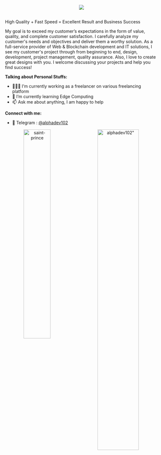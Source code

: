 <p align="center">
  <a href="https://github.com/DenverCoder1/readme-typing-svg"><img src="https://readme-typing-svg.herokuapp.com/?lines=Blockchain,%20Backend%20and%20AI;4+%2B%20years%20of%20coding%20experience;Being%20passionate%20and%20creative&center=true&width=380&height=45"></a>
</p> 

<!-- <p align="left"> <img src="https://komarev.com/ghpvc/?username=alphadev102&label=Profile%20views&color=0e75b6&style=flat" alt="saint-prince" /> </p>
<p align="center"><a href="https://app.daily.dev/alphadev102"><img src="https://api.daily.dev/devcards/81b3e69ce0314601ac953ccf08636091.png?r=kmf" width="400" alt="Alpha Dev's Dev Card"></a></p> -->
</br>High Quality + Fast Speed = Excellent Result and Business Success</br>

My goal is to exceed my customer’s expectations in the form of value, quality, and complete customer satisfaction.
I carefully analyze my customer's needs and objectives and deliver them a worthy solution.
As a full-service provider of Web & Blockchain development and IT solutions, I see my customer's project through from beginning to end, design, development, project management, quality assurance.
Also, I love to create great designs with you.
I welcome discussing your projects and help you find success!

**Talking about Personal Stuffs:**

- 👨🏽‍💻 I’m currently working as a freelancer on various freelancing platform
- 🌱 I’m currently learning Edge Computing
- 📫 Ask me about anything, I am happy to help

**Connect with me:**
- 💬 Telegram : [@alphadev102](https://t.me/alphadev102)

<p align="center"><img align="left" style="width: 42%" src="https://github-readme-stats.vercel.app/api/top-langs?username=alphadev102&show_icons=true&locale=en&layout=compact" alt="saint-prince" /><img align="right" style="width: 52%" src="https://github-readme-stats.vercel.app/api?username=alphadev102&show_icons=true&locale=en" alt=alphadev102" /></p>
